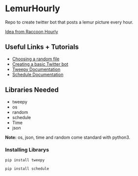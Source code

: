 # LemurHourly
Repo to create twitter bot that posts a lemur picture every hour.

[Idea from Raccoon Hourly](https://twitter.com/raccoonhourly)

## Useful Links + Tutorials
- [Choosing a random file](https://www.kite.com/python/examples/4399/random-select-a-random-file-from-a-directory)
- [Creating a basic Twitter bot](https://towardsdatascience.com/building-a-twitter-bot-with-python-89959ef2607f)
- [Tweepy Documentation](http://docs.tweepy.org/en/latest/index.html)
- [Schedule Documentation](https://schedule.readthedocs.io/en/stable/)

## Libraries Needed
- tweepy
- os
- random
- schedule
- Time
- json

<b>Note:</b> os, json, time and random come standard with python3.
### Installing Librarys
```pip install tweepy```

```pip install schedule```
